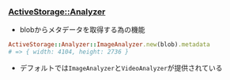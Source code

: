### [ActiveStorage::Analyzer](http://edgeapi.rubyonrails.org/classes/ActiveStorage/Analyzer.html)

* blobからメタデータを取得する為の機能

```ruby
ActiveStorage::Analyzer::ImageAnalyzer.new(blob).metadata
# => { width: 4104, height: 2736 }
```

* デフォルトでは`ImageAnalyzer`と`VideoAnalyzer`が提供されている
